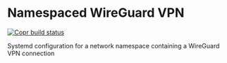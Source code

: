 # Namespaced WireGuard VPN

[![Copr build status](https://copr.fedorainfracloud.org/coprs/chrisbouchard/upliftinglemma/package/namespaced-wireguard-vpn/status_image/last_build.png)](https://copr.fedorainfracloud.org/coprs/chrisbouchard/upliftinglemma/package/namespaced-wireguard-vpn/)

Systemd configuration for a network namespace containing a WireGuard VPN connection
